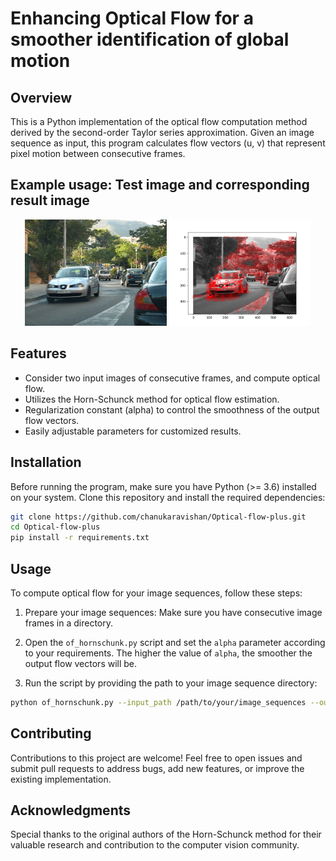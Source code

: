 # Enhancing Optical Flow for a smoother identification of global motion


## Overview

This is a Python implementation of the optical flow computation method derived by the second-order Taylor series approximation. Given an image sequence as input, this program calculates flow vectors (u, v) that represent pixel motion between consecutive frames.

## Example usage: Test image and corresponding result image

<p align="center">
  <img src="/Datasets/test images/car1.jpg" alt="Test Image" width="45%" />
  <img src="/results/Car/Optical_Flow.png" alt="Result Image" width="45%" />
</p>

## Features

- Consider two input images of consecutive frames, and compute optical flow.
- Utilizes the Horn-Schunck method for optical flow estimation.
- Regularization constant (alpha) to control the smoothness of the output flow vectors.
- Easily adjustable parameters for customized results.

## Installation

Before running the program, make sure you have Python (>= 3.6) installed on your system. Clone this repository and install the required dependencies:

```bash
git clone https://github.com/chanukaravishan/Optical-flow-plus.git
cd Optical-flow-plus
pip install -r requirements.txt
```

## Usage

To compute optical flow for your image sequences, follow these steps:

1. Prepare your image sequences: Make sure you have consecutive image frames in a directory.

2. Open the `of_hornschunk.py` script and set the `alpha` parameter according to your requirements. The higher the value of `alpha`, the smoother the output flow vectors will be.

3. Run the script by providing the path to your image sequence directory:

```bash
python of_hornschunk.py --input_path /path/to/your/image_sequences --output_path /path/to/save/flow_results
```


## Contributing

Contributions to this project are welcome! Feel free to open issues and submit pull requests to address bugs, add new features, or improve the existing implementation.

## Acknowledgments

Special thanks to the original authors of the Horn-Schunck method for their valuable research and contribution to the computer vision community.
